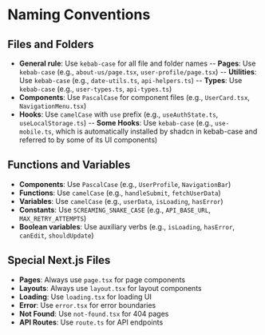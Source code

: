 # Naming Conventions

## Files and Folders

- **General rule**: Use `kebab-case` for all file and folder names
    -- **Pages**: Use `kebab-case` (e.g., `about-us/page.tsx`, `user-profile/page.tsx`)
    -- **Utilities**: Use `kebab-case` (e.g., `date-utils.ts`, `api-helpers.ts`)
    -- **Types**: Use `kebab-case` (e.g., `user-types.ts`, `api-types.ts`)
- **Components**: Use `PascalCase` for component files (e.g., `UserCard.tsx`, `NavigationMenu.tsx`)
- **Hooks**: Use `camelCase` with `use` prefix (e.g., `useAuthState.ts`, `useLocalStorage.ts`)
    -- **Some Hooks**: Use `kebab-case` (e.g., `use-mobile.ts`, which is automatically installed by shadcn in kebab-case and referred to by some of its UI components)

## Functions and Variables

- **Components**: Use `PascalCase` (e.g., `UserProfile`, `NavigationBar`)
- **Functions**: Use `camelCase` (e.g., `handleSubmit`, `fetchUserData`)
- **Variables**: Use `camelCase` (e.g., `userData`, `isLoading`, `hasError`)
- **Constants**: Use `SCREAMING_SNAKE_CASE` (e.g., `API_BASE_URL`, `MAX_RETRY_ATTEMPTS`)
- **Boolean variables**: Use auxiliary verbs (e.g., `isLoading`, `hasError`, `canEdit`, `shouldUpdate`)

## Special Next.js Files

- **Pages**: Always use `page.tsx` for page components
- **Layouts**: Always use `layout.tsx` for layout components
- **Loading**: Use `loading.tsx` for loading UI
- **Error**: Use `error.tsx` for error boundaries
- **Not Found**: Use `not-found.tsx` for 404 pages
- **API Routes**: Use `route.ts` for API endpoints
